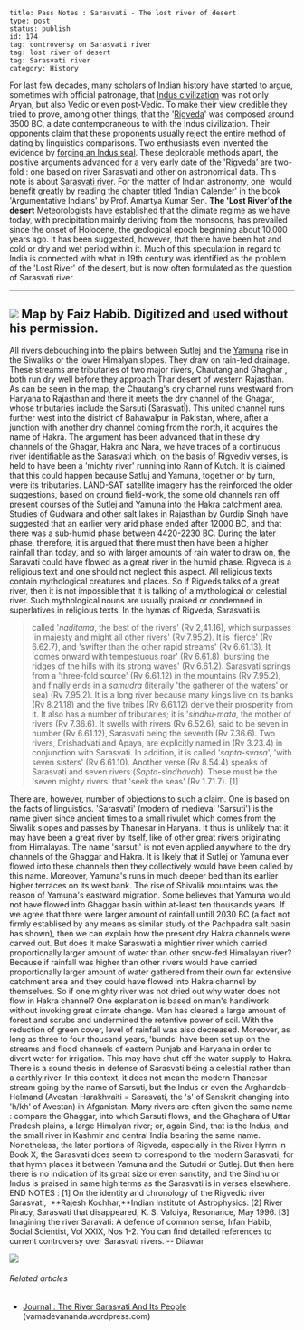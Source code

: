 ~~~~ 
title: Pass Notes : Sarasvati - The lost river of desert
type: post
status: publish
id: 174
tag: controversy on Sarasvati river
tag: lost river of desert
tag: Sarasvati river
category: History
~~~~

For last few decades, many scholars of Indian history have started to
argue, sometimes with official patronage, that [Indus
civilization](http://en.wikipedia.org/wiki/Indus_Valley_Civilization "Indus Valley Civilization")
was not only Aryan, but also Vedic or even post-Vedic. To make their
view credible they tried to prove, among other things, that the
'[Rigveda](http://en.wikipedia.org/wiki/Rigveda "Rigveda")' was composed
around 3500 BC, a date contemporaneous to with the Indus civilization.
Their opponents claim that these proponents usually reject the entire
method of dating by linguistics comparisons. Two enthusiasts even
invented the evidence by [forging an Indus
seal](http://www.flonnet.com/fl1720/17200040.htm). These deplorable
methods apart, the positive arguments advanced for a very early date of
the 'Rigveda' are two-fold : one based on river Sarasvati and other on
astronomical data. This note is about [Sarasvati
river](http://en.wikipedia.org/wiki/Sarasvati_River "Sarasvati River").
For the matter of Indian astronomy, one  would benefit greatly by
reading the chapter titled 'Indian Calender' in the book 'Argumentative
Indians' by Prof. Amartya Kumar Sen. **The 'Lost River**'**of the
desert** [Meteorologists have
established](http://www.ncbi.nlm.nih.gov/pubmed/12540924) that the
climate regime as we have today, with precipitation mainly deriving from
the monsoons, has prevailed since the onset of Holocene, the geological
epoch beginning about 10,000 years ago. It has been suggested, however,
that there have been hot and cold or dry and wet period within it. Much
of this speculation in regard to India is connected with what in 19th
century was identified as the problem of the 'Lost River' of the desert,
but is now often formulated as the question of Sarasvati river.

  ---------------------------------------------------------------------------------------------------------------------------------------------
  [![](http://dilawarrajput.files.wordpress.com/2012/06/img_03531.jpg?w=300)](http://dilawarrajput.files.wordpress.com/2012/06/img_03531.jpg)
  Map by Faiz Habib. Digitized and used without his permission.
  ---------------------------------------------------------------------------------------------------------------------------------------------

All rivers debouching into the plains between Sutlej and the
[Yamuna](http://maps.google.com/maps?ll=31.0167,78.45&spn=0.1,0.1&q=31.0167,78.45%20(Yamuna)&t=h "Yamuna")
rise in the Siwaliks or the lower Himalyan slopes. They draw on rain-fed
drainage. These streams are tributaries of two major rivers, Chautang
and Ghaghar , both run dry well before they approach Thar desert of
western Rajasthan. As can be seen in the map, the Chautang's dry channel
runs westward from Haryana to Rajasthan and there it meets the dry
channel of the Ghagar, whose tributaries include the Sarsuti
(Sarasvati). This united channel runs further west into the district of
Bahawalpur in Pakistan, where, after a junction with another dry channel
coming from the north, it acquires the name of Hakra. The argument has
been advanced that in these dry channels of the Ghagar, Hakra and Nara,
we have traces of a continuous river identifiable as the Sarasvati
which, on the basis of Rigvediv verses, is held to have been a 'mighty
river' running into Rann of Kutch. It is claimed that this could happen
because Satluj and Yamuna, together or by turn, were its tributaries.
LAND-SAT satellite imagery has the reinforced the older suggestions,
based on ground field-work, the some old channels ran off present
courses of the Sutlej and Yamuna into the Hakra catchment area. Studies
of Gudwara and other salt lakes in Rajasthan by Gurdip Singh have
suggested that an earlier very arid phase ended after 12000 BC, and that
there was a sub-humid phase between 4420-2230 BC. During the later
phase, therefore, it is argued that there must then have been a higher
rainfall than today, and so with larger amounts of rain water to draw
on, the Saravati could have flowed as a great river in the humid phase.
Rigveda is a religious text and one should not neglect this aspect. All
religious texts contain mythological creatures and places. So if Rigveds
talks of a great river, then it is not impossible that it is talking of
a mythological or celestial river. Such mythological nouns are usually
praised or condemned in superlatives in religious texts. In the hymas of
Rigveda, Sarasvati is

> called '*naditama*, the best of the rivers' (Rv 2,41.16), which
> surpasses 'in majesty and might all other rivers' (Rv 7.95.2). It is
> 'fierce' (Rv 6.62.7), and 'swifter than the other rapid streams' (Rv
> 6.61.13). It 'comes onward with tempestuous roar' (Rv 6.61.8)
> 'bursting the ridges of the hills with its strong waves' (Rv 6.61.2).
> Sarasvati springs from a 'three-fold source' (Rv 6.61.12) in the
> mountains (Rv 7.95.2), and finally ends in a *samudra* (literally 'the
> gatherer of the waters' or sea) (Rv 7.95.2). It is a long river
> because many kings live on its banks (Rv 8.21.18) and the five tribes
> (Rv 6.61.12) derive their prosperity from it. It also has a number of
> tributaries; it is '*sindhu-mata*, the mother of rivers (Rv 7.36.6).
> It swells with rivers (Rv 6.52.6), said to be seven in number (Rv
> 6.61.12), Sarasvati being the seventh (Rv 7.36.6). Two rivers,
> Drishadvati and Apaya, are explicitly named in (Rv 3.23.4) in
> conjunction with Sarasvati. In addition, it is called '*sapta-svasa*',
> 'with seven sisters' (Rv 6.61.10). Another verse (Rv 8.54.4) speaks of
> Sarasvati and seven rivers (*Sapta-sindhavah*). These must be the
> 'seven mighty rivers' that 'seek the seas' (Rv 1.71.7). [1]

There are, however, number of objections to such a claim. One is based
on the facts of linguistics. 'Sarasvati' (modern of medieval 'Sarsuti')
is the name given since ancient times to a small rivulet which comes
from the Siwalik slopes and passes by Thanesar in Haryana. It thus is
unlikely that it may have been a great river by itself, like of other
great rivers originating from Himalayas. The name 'sarsuti' is not even
applied anywhere to the dry channels of the Ghaggar and Hakra. It is
likely that if Sutlej or Yamuna ever flowed into these channels then
they collectively would have been called by this name. Moreover,
Yamuna's runs in much deeper bed than its earlier higher terraces on its
west bank. The rise of Shivalik mountains was the reason of Yamuna's
eastward migration. Some believes that Yamuna would not have flowed into
Ghaggar basin within at-least ten thousands years. If we agree that
there were larger amount of rainfall untill 2030 BC (a fact not firmly
establised by any means as similar study of the Pachpadra salt basin has
shown), then we can explain how the present dry Hakra channels were
carved out. But does it make Saraswati a mightier river which carried
proportionally larger amount of water than other snow-fed Himalayan
river? Because if rainfall was higher than other rivers would have
carried proportionally larger amount of water gathered from their own
far extensive catchment area and they could have flowed into Hakra
channel by themselves. So if one mighty river was not dried out why
water does not flow in Hakra channel? One explanation is based on man's
handiwork without invoking great climate change. Man has cleared a large
amount of forest and scrubs and undermined the retentive power of soil.
With the reduction of green cover, level of rainfall was also decreased.
Moreover, as long as three to four thousand years, 'bunds' have been set
up on the streams and flood channels of eastern Punjab and Haryana in
order to divert water for irrigation. This may have shut off the water
supply to Hakra. There is a sound thesis in defense of Sarasvati being a
celestial rather than a earthly river. In this context, it does not mean
the modern Thanesar stream going by the name of Sarsuti, but the Indus
or even the Arghandab-Helmand (Avestan Harakhvaiti = Sarasvati, the 's'
of Sanskrit changing into 'h/kh' of Avestan) in Afganistan. Many rivers
are often given the same name : compare the Ghaggar, into which Sarsuti
flows, and the Ghaghara of Uttar Pradesh plains, a large Himalyan river;
or, again Sind, that is the Indus, and the small river in Kashmir and
central India bearing the same name. Nonetheless, the later portions of
Rigveda, especially in the River Hymn in Book X, the Sarasvati does seem
to correspond to the modern Sarasvati, for that hymn places it between
Yamuna and the Sutudri or Sutlej. But then here there is no indication
of its great size or even sanctity, and the Sindhu or Indus is praised
in same high terms as the Sarasvati is in verses elsewhere. END NOTES :
[1] On the identity and chronology of the Rigvedic river Sarasvati, 
**Rajesh Kochhar,**Indian Institute of Astrophysics. [2] River Piracy,
Sarasvati that disappeared, K. S. Valdiya, Resonance, May 1996. [3]
Imagining the river Saravati: A defence of common sense, Irfan Habib,
Social Scientist, Vol XXIX, Nos 1-2. You can find detailed references to
current controversy over Sarasvati rivers. -- Dilawar

![](https://blogger.googleusercontent.com/tracker/3794193585985230867-5900154359398319359?l=dilawarsays.blogspot.com)

###### Related articles

-   [Journal : The River Sarasvati And Its
    People](http://vamadevananda.wordpress.com/2012/12/09/journal-the-river-sarasvati-and-its-people/)
    (vamadevananda.wordpress.com)

 
